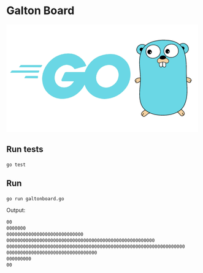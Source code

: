# Galton Board

![](./static/golang.png)

## Run tests

`go test`

## Run

`go run galtonboard.go`

Output:

```
00
0000000
0000000000000000000000000000
000000000000000000000000000000000000000000000000000000
00000000000000000000000000000000000000000000000000000000000000000
000000000000000000000000000000000
000000000
00
```
